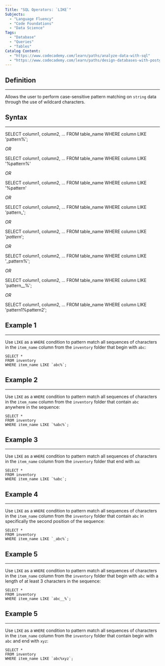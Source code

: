```yaml
---
Title: "SQL Operators: `LIKE`"
Subjects:
  - "Language Fluency"
  - "Code Foundations"
  - "Data Science"
Tags:
  - "Database"
  - "Queries"
  - "Tables"
Catalog Content:
  - "https://www.codecademy.com/learn/paths/analyze-data-with-sql"
  - "https://www.codecademy.com/learn/paths/design-databases-with-postgresql"
---
```


## Definition
***
Allows the user to perform case-sensitive pattern matching on `string` data through the use of wildcard characters.

## Syntax
***
SELECT column1, column2, ...
FROM table_name
WHERE column LIKE 'pattern%';

*OR*

SELECT column1, column2, ...
FROM table_name
WHERE column LIKE '%pattern%'

*OR*

SELECT column1, column2, ...
FROM table_name
WHERE column LIKE '%pattern'

*OR*

SELECT column1, column2, ...
FROM table_name
WHERE column LIKE 'pattern_';

*OR*

SELECT column1, column2, ...
FROM table_name
WHERE column LIKE '_pattern_';

*OR*

SELECT column1, column2, ...
FROM table_name
WHERE column LIKE '_pattern%';

*OR*

SELECT column1, column2, ...
FROM table_name
WHERE column LIKE 'pattern__%';

*OR*

SELECT column1, column2, ...
FROM table_name
WHERE column LIKE 'pattern1%pattern2';

## Example 1
***
Use `LIKE` as a `WHERE` condition to pattern match all sequences of characters in the `item_name` column from the `inventory` folder that begin with `abc`:
```codebyte/sql
SELECT *
FROM inventory
WHERE item_name LIKE `abc%`;
```

## Example 2
***
Use `LIKE` as a `WHERE` condition to pattern match all sequences of characters in the `item_name` column from the `inventory` folder that contain `abc` anywhere in the sequence:
```codebyte/sql
SELECT *
FROM inventory
WHERE item_name LIKE `%abc%`;
```

## Example 3
***
Use `LIKE` as a `WHERE` condition to pattern match all sequences of characters in the `item_name` column from the `inventory` folder that end with `aa`:
```codebyte/sql
SELECT *
FROM inventory
WHERE item_name LIKE `%abc`;
```

## Example 4
***
Use `LIKE` as a `WHERE` condition to pattern match all sequences of characters in the `item_name` column from the `inventory` folder that contain `abc` in specifically the second position of the sequence:
```codebyte/sql
SELECT *
FROM inventory
WHERE item_name LIKE `_abc%`;
```

## Example 5
***
Use `LIKE` as a `WHERE` condition to pattern match all sequences of characters in the `item_name` column from the `inventory` folder that begin with `abc` with a length of at least 3 characters in the sequence:
```codebyte/sql
SELECT *
FROM inventory
WHERE item_name LIKE `abc__%`;
```

## Example 5
***
Use `LIKE` as a `WHERE` condition to pattern match all sequences of characters in the `item_name` column from the `inventory` folder that contain begin with `abc` and end with `xyz`:
```codebyte/sql
SELECT *
FROM inventory
WHERE item_name LIKE `abc%xyz`;
```
